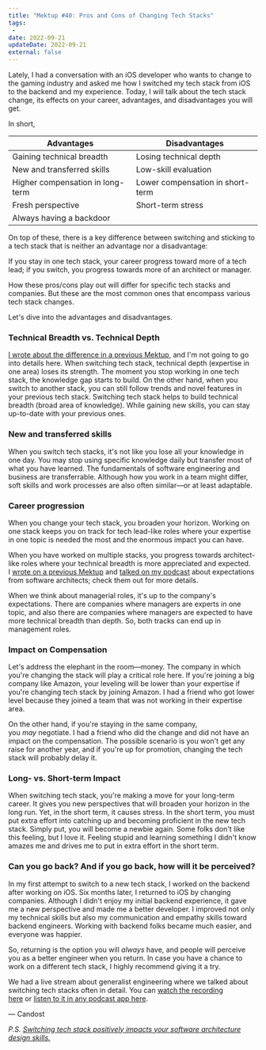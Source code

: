 ```yaml
---
title: "Mektup #40: Pros and Cons of Changing Tech Stacks"
tags:
 -
date: 2022-09-21
updateDate: 2022-09-21
external: false
---
```



Lately, I had a conversation with an iOS developer who wants to change to the gaming industry and asked me how I switched my tech stack from iOS to the backend and my experience. Today, I will talk about the tech stack change, its effects on your career, advantages, and disad­vantages you will get.

In short,

| Advantages | Disadvantages |
| ---- | ---- |
| Gaining technical breadth | Losing technical depth |
| New and transferred skills | Low-skill evaluation |
| Higher compensation in long-term | Lower compensation in short-term |
| Fresh perspective | Short-term stress |
| Always having a backdoor | |

On top of these, there is a key difference between switching and sticking to a tech stack that is neither an advantage nor a disadvantage:

If you stay in one tech stack, your career progress toward more of a tech lead; if you switch, you progress towards more of an architect or manager.

How these pros/cons play out will differ for specific tech stacks and companies. But these are the most common ones that encompass various tech stack changes.

Let's dive into the advantages and disadvantages.

### Technical Breadth vs. Technical Depth

[I wrote about the difference in a previous Mektup](/newsletter/mektup-8/), and I'm not going to go into details here. When switching tech stack, technical depth (expertise in one area) loses its strength. The moment you stop working in one tech stack, the knowledge gap starts to build. On the other hand, when you switch to another stack, you can still follow trends and novel features in your previous tech stack. Switching tech stack helps to build technical breadth (broad area of knowledge). While gaining new skills, you can stay up-to-date with your previous ones.

### **New and transferred skills**

When you switch tech stacks, it's not like you lose all your knowledge in one day. You may stop using specific knowledge daily but transfer most of what you have learned. The fundamentals of software enginee­ring and business are transferrable. Although how you work in a team might differ, soft skills and work processes are also often similar—or at least adaptable.

### **Career progression**

When you change your tech stack, you broaden your horizon. Working on one stack keeps you on track for tech lead-like roles where your expertise in one topic is needed the most and the enormous impact you can have.

When you have worked on multiple stacks, you prog­ress towards architect-like roles where your technical breadth is more appreciated and expected. I [wrote on a previous Mektup](/newsletter/mektup-7/) and [talked on my podcast](https://mediations.candost.blog/p/19-software-architect-role-and-archicture) about expecta­tions from software architects; check them out for more details.

When we think about managerial roles, it's up to the company's expectations. There are companies where managers are experts in one topic, and also there are companies where managers are expected to have more technical breadth than depth. So, both tracks can end up in management roles.

### Impact on Compensation

Let's address the elephant in the room—money. The company in which you're changing the stack will play a critical role here. If you're joining a big company like Amazon, your leveling will be lower than your expertise if you're changing tech stack by joining Amazon. I had a friend who got lower level because they joined a team that was not working in their expertise area.

On the other hand, if you're staying in the same company, you _may_ negotiate. I had a friend who did the change and did not have an impact on the compensation. The possible scenario is you won't get any raise for another year, and if you're up for promotion, changing the tech stack will probably delay it.

### Long- vs. Short-term Impact

When switching tech stack, you're making a move for your long-term career. It gives you new perspectives that will broaden your horizon in the long run. Yet, in the short term, it causes stress. In the short term, you must put extra effort into catching up and becoming proficient in the new tech stack. Simply put, you will become a newbie again. Some folks don't like this fee­ling, but I love it. Feeling stupid and learning something I didn't know amazes me and drives me to put in extra effort in the short term.

### Can you go back? And if you go back, how will it be perceived?

In my first attempt to switch to a new tech stack, I worked on the backend after working on iOS. Six months later, I returned to iOS by changing companies. Although I didn't enjoy my initial backend experience, it gave me a new perspective and made me a better developer. I improved not only my technical skills but also my communication and empathy skills toward backend engineers. Working with backend folks became much easier, and everyone was happier.

So, returning is the option you will _always_ have, and people will perceive you as a better engineer when you return. In case you have a chance to work on a different tech stack, I highly recommend giving it a try.

We had a live stream about generalist engineering where we talked about switching tech stacks often in detail. You can [watch the recording here](https://superpeer.com/candost/event/12-the-life-of-a-generalist-engineer?ref=candost.blog) or [listen to it in any podcast app here](https://mediations.candost.blog/p/12-the-life-of-a-generalist-software-engineer).

— Candost

_P.S. [Switching tech stack positively impacts your software architecture design skills.](/how-to-approach-software-architecture-design/)_
